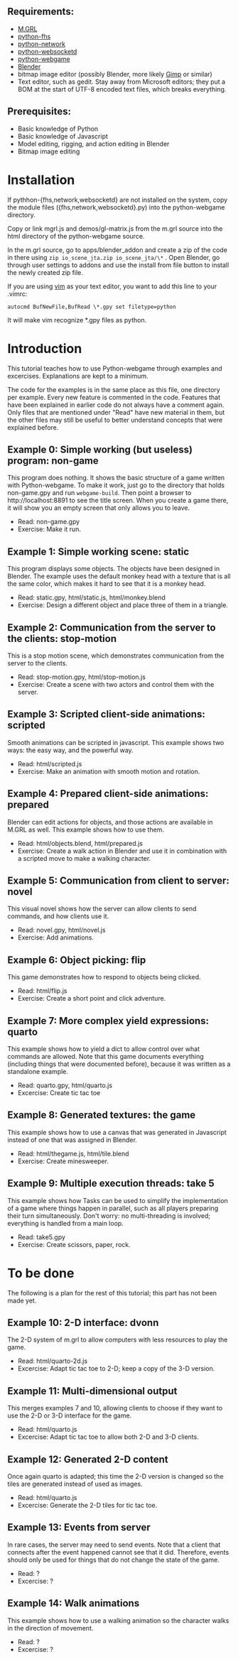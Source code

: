 ## Requirements:
- [M.GRL](https://github.com/aeva/m.grl)
- [python-fhs](https://github.com/wijnen/python-fhs)
- [python-network](https://github.com/wijnen/python-network)
- [python-websocketd](https://github.com/wijnen/python-websocketd)
- [python-webgame](https://github.com/wijnen/python-webgame)
- [Blender](http://blender.org)
- bitmap image editor (possibly Blender, more likely
  [Gimp](http://www.gimp.org) or similar)
- Text editor, such as gedit.  Stay away from Microsoft editors; they put a BOM
  at the start of UTF-8 encoded text files, which breaks everything.

## Prerequisites:
- Basic knowledge of Python
- Basic knowledge of Javascript
- Model editing, rigging, and action editing in Blender
- Bitmap image editing

# Installation
If pythhon-{fhs,network,websocketd} are not installed on the system, copy the
module files ({fhs,network,websocketd}.py) into the python-webgame directory.

Copy or link mgrl.js and demos/gl-matrix.js from the m.grl source into the html
directory of the python-webgame source.

In the m.grl source, go to apps/blender\_addon and create a zip of the code in
there using ``zip io_scene_jta.zip io_scene_jta/\*`` .  Open Blender, go through
user settings to addons and use the install from file button to install the
newly created zip file.

If you are using [vim](http://vim.org) as your text editor, you want to add this line to your .vimrc:

    autocmd BufNewFile,BufRead \*.gpy set filetype=python

It will make vim recognize \*.gpy files as python.

# Introduction
This tutorial teaches how to use Python-webgame through examples and
excercises.  Explanations are kept to a minimum.

The code for the examples is in the same place as this file, one directory per
example.  Every new feature is commented in the code.  Features that have been
explained in earlier code do not always have a comment again.  Only files that
are mentioned under "Read" have new material in them, but the other files may
still be useful to better understand concepts that were explained before.

## Example 0: Simple working (but useless) program: non-game
This program does nothing.  It shows the basic structure of a game written with
Python-webgame.  To make it work, just go to the directory that holds
non-game.gpy and run ``webgame-build``.  Then point a browser to
http://localhost:8891 to see the title screen.  When you create a game there,
it will show you an empty screen that only allows you to leave.

* Read: non-game.gpy
* Exercise: Make it run.

## Example 1: Simple working scene: static
This program displays some objects.  The objects have been designed in Blender.
The example uses the default monkey head with a texture that is all the same
color, which makes it hard to see that it is a monkey head.

* Read: static.gpy, html/static.js, html/monkey.blend
* Exercise: Design a different object and place three of them in a triangle.

## Example 2: Communication from the server to the clients: stop-motion
This is a stop motion scene, which demonstrates communication from the server
to the clients.

* Read: stop-motion.gpy, html/stop-motion.js
* Exercise: Create a scene with two actors and control them with the server.

## Example 3: Scripted client-side animations: scripted
Smooth animations can be scripted in javascript.  This example shows two ways:
the easy way, and the powerful way.

* Read: html/scripted.js
* Exercise: Make an animation with smooth motion and rotation.

## Example 4: Prepared client-side animations: prepared
Blender can edit actions for objects, and those actions are available in M.GRL
as well.  This example shows how to use them.

* Read: html/objects.blend, html/prepared.js
* Exercise: Create a walk action in Blender and use it in combination with a scripted move to make a walking character.

## Example 5: Communication from client to server: novel
This visual novel shows how the server can allow clients to send commands, and
how clients use it.

* Read: novel.gpy, html/novel.js
* Exercise: Add animations.

## Example 6: Object picking: flip
This game demonstrates how to respond to objects being clicked.

* Read: html/flip.js
* Exercise: Create a short point and click adventure.

## Example 7: More complex yield expressions: quarto
This example shows how to yield a dict to allow control over what commands are
allowed.  Note that this game documents everything (including things that were
documented before), because it was written as a standalone example.

* Read: quarto.gpy, html/quarto.js
* Excercise: Create tic tac toe

## Example 8: Generated textures: the game
This example shows how to use a canvas that was generated in Javascript instead
of one that was assigned in Blender.

* Read: html/thegame.js, html/tile.blend
* Exercise: Create minesweeper.

## Example 9: Multiple execution threads: take 5
This example shows how Tasks can be used to simplify the implementation of a
game where things happen in parallel, such as all players preparing their turn
simultaneously.  Don't worry: no multi-threading is involved; everything is
handled from a main loop.

* Read: take5.gpy
* Exercise: Create scissors, paper, rock.

# To be done
The following is a plan for the rest of this tutorial; this part has not been made yet.

## Example 10: 2-D interface: dvonn
The 2-D system of m.grl to allow computers with less resources to play the
game.

* Read: html/quarto-2d.js
* Excercise: Adapt tic tac toe to 2-D; keep a copy of the 3-D version.

## Example 11: Multi-dimensional output
This merges examples 7 and 10, allowing clients to choose if they want to use
the 2-D or 3-D interface for the game.

* Read: html/quarto.js
* Excercise: Adapt tic tac toe to allow both 2-D and 3-D clients.

## Example 12: Generated 2-D content
Once again quarto is adapted; this time the 2-D version is changed so the tiles
are generated instead of used as images.

* Read: html/quarto.js
* Excercise: Generate the 2-D tiles for tic tac toe.

## Example 13: Events from server
In rare cases, the server may need to send events.  Note that a client that
connects after the event happened cannot see that it did.  Therefore, events
should only be used for things that do not change the state of the game.

* Read: ?
* Excercise: ?

## Example 14: Walk animations
This example shows how to use a walking animation so the character walks in the
direction of movement.

* Read: ?
* Excercise: ?
